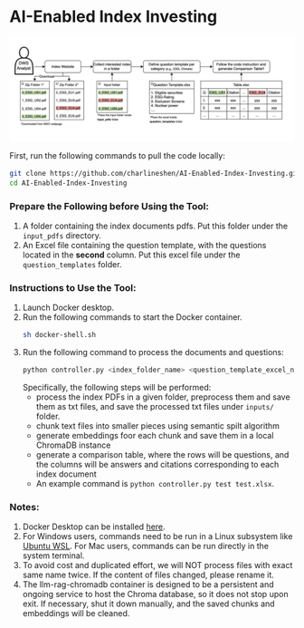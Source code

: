 # AI-Enabled Index Investing

![Pipeline Overview](demo.png)

First, run the following commands to pull the code locally:
```bash
git clone https://github.com/charlineshen/AI-Enabled-Index-Investing.git
cd AI-Enabled-Index-Investing
```

### Prepare the Following before Using the Tool:
1. A folder containing the index documents pdfs. Put this folder under the `input_pdfs` directory.
2. An Excel file containing the question template, with the questions located in the **second** column. Put this excel file under the `question_templates` folder.

### Instructions to Use the Tool:
1. Launch Docker desktop.
2. Run the following commands to  start the Docker container.
    ```bash
    sh docker-shell.sh
    ```
3. Run the following command to process the documents and questions:
    ```bash
    python controller.py <index_folder_name> <question_template_excel_name>
    ```
    Specifically, the following steps will be performed:
    * process the index PDFs in a given folder, preprocess them and save them as txt files, and save the processed txt files under `inputs/` folder.
    * chunk text files into smaller pieces using semantic spilt algorithm
    * generate embeddings foor each chunk and save them in a local ChromaDB instance
    * generate a comparison table, where the rows will be questions, and the columns will be answers and citations corresponding to each index document
    * An example command is `python controller.py test test.xlsx`.

### Notes:
1. Docker Desktop can be installed [here](https://www.docker.com/products/docker-desktop/).
2. For Windows users, commands need to be run in a Linux subsystem like [Ubuntu WSL](https://ubuntu.com/desktop/wsl). For Mac users, commands can be run directly in the system terminal.
3. To avoid cost and duplicated effort, we will NOT process files with exact same name twice. If the content of files changed, please rename it.
4. The llm-rag-chromadb container is designed to be a persistent and ongoing service to host the Chroma database, so it does not stop upon exit. If necessary, shut it down manually, and the saved chunks and embeddings will be cleaned.
